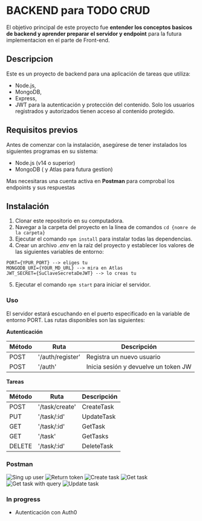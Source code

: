 # BACKEND para TODO CRUD 

El objetivo principal de este proyecto fue **entender los conceptos basicos de backend y aprender preparar el servidor y endpoint** para la futura implementacion en el parte de Front-end.

## Descripcion

Este es un proyecto de backend para una aplicación de tareas que utiliza:
- Node.js, 
- MongoDB, 
- Express, 
- JWT para la autenticación y protección del contenido. 
Solo los usuarios registrados y autorizados tienen acceso al contenido protegido.

## Requisitos previos

Antes de comenzar con la instalación, asegúrese de tener instalados los siguientes programas en su sistema:

+ Node.js (v14 o superior)
+ MongoDB ( y Atlas para futura gestion)

Mas necesitaras una cuenta activa en **Postman** para comprobal los endpoints y sus respuestas

## Instalación

1. Clonar este repositorio en su computadora.
2. Navegar a la carpeta del proyecto en la línea de comandos 
```cd {nomre de la carpeta}```
3. Ejecutar el comando ```npm install``` para instalar todas las dependencias.
4. Crear un archivo *.env* en la raíz del proyecto y establecer los valores de las siguientes variables de entorno:
```
PORT={YPUR_PORT} --> eliges tu 
MONGODB_URI={YOUR_MD_URL} --> mira en Atlas 
JWT_SECRET={SuClaveSecretaDeJWT} --> lo creas tu
```
5. Ejecutar el comando ```npm start``` para iniciar el servidor.

### Uso

El servidor estará escuchando en el puerto especificado en la variable de entorno PORT. Las rutas disponibles son las siguientes:

**Autenticación**

| Método  | Ruta             | Descripción                        |
| --------| -----------------|------------------------------------|
| POST    | '/auth/register' |Registra un nuevo usuario           |
| POST    | '/auth'          |Inicia sesión y devuelve un token JW|

**Tareas**

| Método  | Ruta             | Descripción |
| --------| -----------------|-------------|
| POST    | '/task/create'   |CreateTask   |
| PUT     | '/task/:id'      |UpdateTask   |
| GET     | '/task/:id'      |GetTask      |
| GET     | '/task'          |GetTasks     |
| DELETE  | '/task/:id'      |DeleteTask   |

### Postman
![Sing up user](./assets/postman/register.png)
![Return token](./assets/postman/return_token.png)
![Create task](./assets/postman/create_task.png)
![Get task](./assets/postman/get_task.png)
![Get task with query](./assets/postman/query.png)
![Update task](./assets/postman/task_update.png)

### In progress
- Autenticación con Auth0





